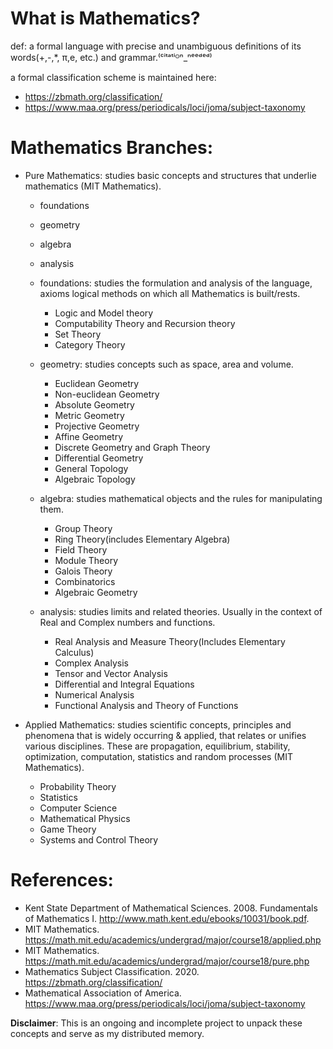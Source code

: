 # What is Mathematics?

def: a formal language with precise and unambiguous definitions of its words(+,-,\*, π,e, etc.) and grammar.⁽ᶜⁱᵗᵃᵗⁱᴼⁿ_ⁿᵉᵉᵈᵉᵈ⁾

a formal classification scheme is maintained here: 
* https://zbmath.org/classification/
* https://www.maa.org/press/periodicals/loci/joma/subject-taxonomy

# Mathematics Branches:

* Pure Mathematics: studies basic concepts and structures that underlie mathematics (MIT Mathematics).
    * foundations
    * geometry
    * algebra
    * analysis

    * foundations: studies the formulation and analysis 
                    of the language, 
                    axioms 
                    logical methods
                on which all Mathematics is built/rests.
        * Logic and Model theory
        * Computability Theory and Recursion theory
        * Set Theory
        * Category Theory
        
    * geometry: studies concepts such as space, area and volume.
        * Euclidean Geometry
        * Non-euclidean Geometry
        * Absolute Geometry
        * Metric Geometry
        * Projective Geometry
        * Affine Geometry
        * Discrete Geometry and Graph Theory
        * Differential Geometry
        * General Topology
        * Algebraic Topology

    * algebra: studies mathematical objects and the rules for manipulating them.
        * Group Theory
        * Ring Theory(includes Elementary Algebra)
        * Field Theory
        * Module Theory
        * Galois Theory
        * Combinatorics
        * Algebraic Geometry

    * analysis: studies limits and related theories. Usually in the context of Real and Complex numbers and functions.
        * Real Analysis and Measure Theory(Includes Elementary Calculus)
        * Complex Analysis
        * Tensor and Vector Analysis
        * Differential and Integral Equations
        * Numerical Analysis
        * Functional Analysis and Theory of Functions

* Applied Mathematics: studies scientific concepts, principles and phenomena that is widely occurring & applied, that relates or unifies various disciplines. These are propagation, equilibrium, stability, optimization, computation, statistics and random processes (MIT Mathematics).
    * Probability Theory
    * Statistics
    * Computer Science
    * Mathematical Physics
    * Game Theory
    * Systems and Control Theory

# References:
* Kent State Department of Mathematical Sciences. 2008. Fundamentals of Mathematics I. http://www.math.kent.edu/ebooks/10031/book.pdf.
* MIT Mathematics. https://math.mit.edu/academics/undergrad/major/course18/applied.php
* MIT Mathematics. https://math.mit.edu/academics/undergrad/major/course18/pure.php
* Mathematics Subject Classification. 2020. https://zbmath.org/classification/
* Mathematical Association of America. https://www.maa.org/press/periodicals/loci/joma/subject-taxonomy

**Disclaimer**: This is an ongoing and incomplete project to unpack these concepts and serve as my distributed memory.

